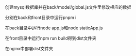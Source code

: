 创建mysql数据库并在back/model/global.js文件里修改相应的数据

分别在back和front目录中运行pnpm i

在back目录中运行node app.js和node staticApp.js

在front目录中运行npm run build得到dist文件夹

在nginx中部署dist文件夹